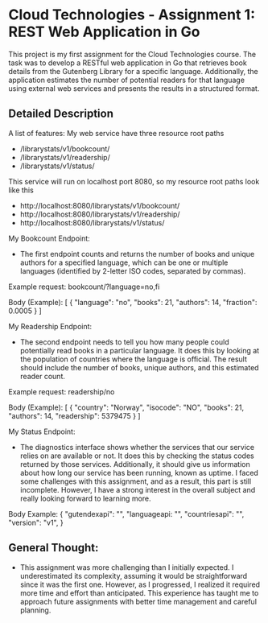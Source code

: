# Cloud Technologies - Assignment 1: REST Web Application in Go
This project is my first assignment for the Cloud Technologies course. The task was to develop a RESTful web application in Go that retrieves book details from the Gutenberg Library for a specific language. Additionally, the application estimates the number of potential readers for that language using external web services and presents the results in a structured format.

## Detailed Description
A list of features:
My web service have three resource root paths
- /librarystats/v1/bookcount/
- /librarystats/v1/readership/
- /librarystats/v1/status/

This service will run on localhost port 8080, so my resource root paths look like this
- http://localhost:8080/librarystats/v1/bookcount/
- http://localhost:8080/librarystats/v1/readership/
- http://localhost:8080/librarystats/v1/status/

My Bookcount Endpoint:
- The first endpoint counts and returns the number of books and unique authors for a specified language, which can be one or multiple languages (identified by 2-letter ISO codes, separated by commas).

Example request: bookcount/?language=no,fi

Body (Example): 
[
  {
     "language": "no",
     "books": 21,
     "authors": 14,
     "fraction": 0.0005
  }
]

My Readership Endpoint:
- The second endpoint needs to tell you how many people could potentially read books in a particular language. It does this by looking at the population of countries where the language is official. The result should include the number of books, unique authors, and this estimated reader count.

Example request: readership/no

Body (Example): 
[ 
  {
     "country": "Norway",
     "isocode": "NO",
     "books": 21,
     "authors": 14,
     "readership": 5379475
  }
]

My Status Endpoint:
- The diagnostics interface shows whether the services that our service relies on are available or not. It does this by checking the status codes returned by those services. Additionally, it should give us information about how long our service has been running, known as uptime. I faced some challenges with this assignment, and as a result, this part is still incomplete. However, I have a strong interest in the overall subject and really looking forward to learning more.

Body Example:
{
   "gutendexapi": "<http status code for gutendex API>",
   "languageapi: "<http status code for language2countries API>", 
   "countriesapi": "<http status code for restcountries API>",
   "version": "v1",
}

## General Thought:
- This assignment was more challenging than I initially expected. I underestimated its complexity, assuming it would be straightforward since it was the first one. However, as I progressed, I realized it required more time and effort than anticipated. This experience has taught me to approach future assignments with better time management and careful planning.

